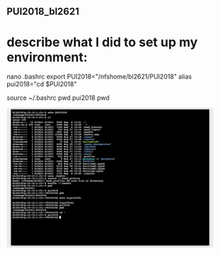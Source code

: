 ## PUI2018_bl2621

# describe what I did to set up my environment:

nano .bashrc
export PUI2018="/nfshome/bl2621/PUI2018"
alias pui2018="cd $PUI2018"

source ~/.bashrc
pwd
pui2018
pwd

![Alt text](screenShots/setup_env.png)

